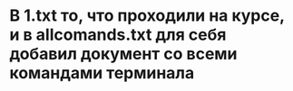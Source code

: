 # В 1.txt то, что проходили на курсе, и в allcomands.txt для себя добавил документ со всеми командами терминала
